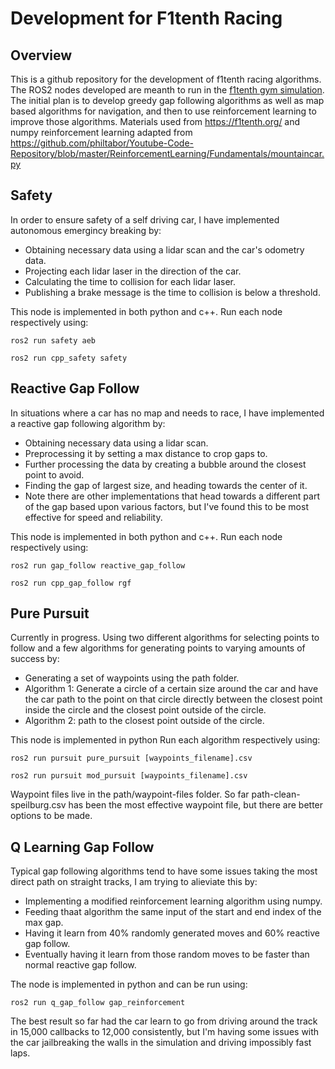 # Development for F1tenth Racing

## Overview
This is a github repository for the development of f1tenth racing algorithms.
The ROS2 nodes developed are meanth to run in the 
[f1tenth gym simulation](https://github.com/f1tenth/f1tenth_gym_ros).
The initial plan is to develop greedy gap following algorithms as well as
map based algorithms for navigation, and then to use reinforcement learning to 
improve those algorithms. Materials used from https://f1tenth.org/ and numpy reinforcement 
learning adapted from https://github.com/philtabor/Youtube-Code-Repository/blob/master/ReinforcementLearning/Fundamentals/mountaincar.py


## Safety
In order to ensure safety of a self driving car, I have implemented autonomous 
emergincy breaking by:
* Obtaining necessary data using a lidar scan and the car's odometry data.
* Projecting each lidar laser in the direction of the car.
* Calculating the time to collision for each lidar laser.
* Publishing a brake message is the time to collision is below a threshold.

This node is implemented in both python and c++. 
Run each node respectively using:
```
ros2 run safety aeb
```
```
ros2 run cpp_safety safety
```

## Reactive Gap Follow
In situations where a car has no map and needs to race, I have implemented a
reactive gap following algorithm by:
* Obtaining necessary data using a lidar scan.
* Preprocessing it by setting a max distance to crop gaps to.
* Further processing the data by creating a bubble around the closest point
to avoid.
* Finding the gap of largest size, and heading towards the center of it.
* Note there are other implementations that head towards a different part of the 
gap based upon various factors, but I've found this to be most effective for 
speed and reliability.

This node is implemented in both python and c++. 
Run each node respectively using:
```
ros2 run gap_follow reactive_gap_follow
```
```
ros2 run cpp_gap_follow rgf
```

## Pure Pursuit
Currently in progress. Using two different algorithms for selecting points to follow
and a few algorithms for generating points to varying amounts of success by:
* Generating a set of waypoints using the path folder.
* Algorithm 1: Generate a circle of a certain size around the car and have the car path to the point on that circle directly between the closest point inside the circle and the closest point outside of the circle.
* Algorithm 2: path to the closest point outside of the circle.

This node is implemented in python 
Run each algorithm respectively using:
```
ros2 run pursuit pure_pursuit [waypoints_filename].csv
```
```
ros2 run pursuit mod_pursuit [waypoints_filename].csv
```
Waypoint files live in the path/waypoint-files folder. So far path-clean-speilburg.csv has been the most effective waypoint file, but there are better options to be made.

## Q Learning Gap Follow
Typical gap following algorithms tend to have some issues taking the most direct path on straight tracks, I am trying to alieviate this by:
* Implementing a modified reinforcement learning algorithm using numpy.
* Feeding thaat algorithm the same input of the start and end index of the max gap.
* Having it learn from 40% randomly generated moves and 60% reactive gap follow.
* Eventually having it learn from those random moves to be faster than normal reactive gap follow.

The node is implemented in python and can be run using:
```
ros2 run q_gap_follow gap_reinforcement
```
The best result so far had the car learn to go from driving around the track in 15,000
callbacks to 12,000 consistently, but I'm having some issues with the car jailbreaking the walls in the simulation and driving impossibly fast laps.